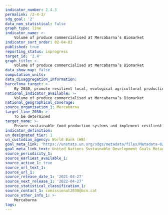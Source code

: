 ```yaml
---
indicator_number: 2.4.3
permalink: /2-4-3/
sdg_goal: '2'
data_non_statistical: false
graph_type: line
indicator_name: >-
    Volume of produce commercialised at Mercabarna’s Biomarket
indicator_sort_order: 02-04-03
published: true
reporting_status: inprogress
target_id: '2.4'
graph_title: >-
    Volume of produce commercialised at Mercabarna’s Biomarket
data_show_map: false
computation_units: 
data_disaggregation_information:
barcelona_target: >-
    By 2030, promote resilient local, ecological agricultural production through the retail and wholesale commercial network and promote the adoption of the Planetary Health Diet
national_indicator_available: >-
    Volume of produce commercialised at Mercabarna’s Biomarket
national_geographical_coverage:  
source_organisation_1: Mercabarna
target_line_2030: >-
    To be determined
target_name: >-
    Ensure sustainable food production systems and implement resilient agricultural practices that increase productivity and production, help to maintain ecosystems, and strengthen capacity for adaptation to climate change, extreme weather, droughts, flooding and other disasters while also progressively improving land and soil quality
indicator_definition:
un_designated_tier: 1
un_custodian_agency: World Bank (WB)
goal_meta_link: 'https://unstats.un.org/sdgs/metadata/files/Metadata-02-04-01.pdf'
goal_meta_link_text: United Nations Sustainable Development Goals Metadata (pdf 894kB)
source_periodicity_1: 
source_earliest_available_1: 
source_active_1: true
source_url_text_1: 
source_url_1: 
source_release_date_1: '2021-04-27'
source_next_release_1: '2022-04-27'
source_statistical_classification_1: 
source_contact_1: comissionat2030@bcn.cat
source_other_info_1: >-
    Mercabarna
tags:
---
```

